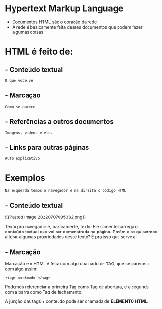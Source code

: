 # Hypertext Markup Language
- Documentos HTML são o coração da rede
- A rede é basicamente feita desses documentos que podem fazer algumas coisas

# HTML é feito de:
## - Conteúdo textual
	O que voce ve

## - Marcação
	Como se parece

## - Referências a outros documentos
	Imagens, videos e etc.

## - Links para outras páginas
	Auto explicativo


# Exemplos
	Na esquerda temos o navegador e na direita o código HTML

## - Conteúdo textual
![[Pasted image 20220707095332.png]]

Texto pro navegador é, basicamente, texto. Ele somente carrega o conteúdo textual que vai ser demonstrado na página. Porém e se quisermos alterar algumas propriedades desse texto? É pra isso que serve a:

## - Marcação
Marcação em HTML é feita com algo chamado de TAG, que se parecem com algo assim:

	<tag> conteudo </tag>

Podemos referenciar a primeira Tag como Tag de abertura, e a segunda com a barra como Tag de fechamento.

A junção das tags + conteúdo pode ser chamada de **ELEMENTO HTML**.